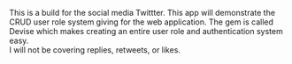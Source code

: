 This is a build for the social media Twittter.
This app will demonstrate the CRUD user role system giving for the web application.
The gem is called Devise which makes creating an entire user role and authentication system easy.  
I will not be covering replies, retweets, or likes.
